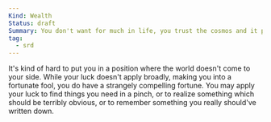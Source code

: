 ```yaml
---
Kind: Wealth
Status: draft
Summary: You don't want for much in life, you trust the cosmos and it provides.
tag:
  - srd
---
```

It's kind of hard to put you in a position where the world doesn't come to your side. While your luck doesn't apply broadly, making you into a fortunate fool, you do have a strangely compelling fortune. You may apply your luck to find things you need in a pinch, or to realize something which should be terribly obvious, or to remember something you really should've written down.